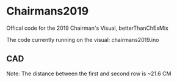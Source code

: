 # Chairmans2019
Offical code for the 2019 Chairman's Visual, betterThanChExMix

The code currently running on the visual: chairmans2019.ino


## CAD
Note: The distance between the first and second row is ~21.6 CM
